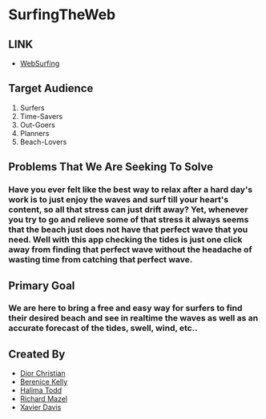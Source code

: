 # SurfingTheWeb 

## **LINK**
- [WebSurfing](https://surfing-the-web.herokuapp.com/)

## **Target Audience** 
1. Surfers 
2. Time-Savers
3. Out-Goers 
4. Planners
5. Beach-Lovers

## **Problems That We Are Seeking To Solve** 

### Have you ever felt like the best way to relax after a hard day's work is to just enjoy the waves and surf till your heart's content, so all that stress can just drift away? Yet, whenever you try to go and relieve some of that stress it always seems that the beach just does not have that perfect wave that you need. Well with this app checking the tides is just one click away from finding that perfect wave without the headache of wasting time from catching that perfect wave.


## **Primary Goal**

### We are here to bring a free and easy way for surfers to find their desired beach and see in realtime the waves as well as an accurate forecast of the tides, swell, wind, etc..

##  **Created By** 
- [Dior Christian ](https://github.com/Diorfuego)
- [Berenice Kelly ](https://github.com/bkelly808)
- [Halima Todd ](https://github.com/limabean30)
- [Richard  Mazel](https://github.com/richardmmy28)
- [Xavier Davis ](https://github.com/XD3V)
